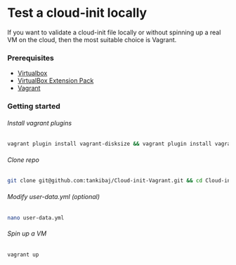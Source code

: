 # Test a cloud-init locally

If you want to validate a cloud-init file locally or without spinning up a real VM on the cloud, then the most suitable choice  is Vagrant.



### Prerequisites

- [Virtualbox](https://www.virtualbox.org/wiki/Downloads)
- [VirtualBox Extension Pack](https://download.virtualbox.org/virtualbox/6.1.18/Oracle_VM_VirtualBox_Extension_Pack-6.1.18.vbox-extpack)
- [Vagrant](https://www.vagrantup.com/downloads)



### Getting started

###### Install vagrant plugins

```bash
vagrant plugin install vagrant-disksize && vagrant plugin install vagrant-env
```



###### Clone repo

```bash
git clone git@github.com:tankibaj/Cloud-init-Vagrant.git && cd Cloud-init-Vagrant
```



###### Modify user-data.yml (optional)

```bash
nano user-data.yml 
```



###### Spin up a VM

```bash
vagrant up
```

